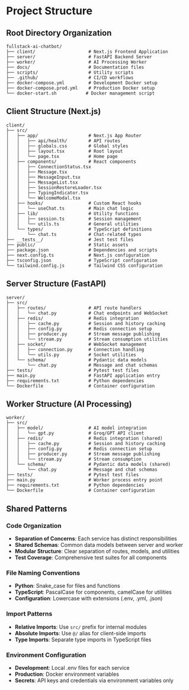 # Project Structure

## Root Directory Organization

```
fullstack-ai-chatbot/
├── client/                    # Next.js Frontend Application
├── server/                    # FastAPI Backend Server
├── worker/                    # AI Processing Worker
├── docs/                      # Documentation files
├── scripts/                   # Utility scripts
├── .github/                   # CI/CD workflows
├── docker-compose.yml         # Development Docker setup
├── docker-compose.prod.yml    # Production Docker setup
└── docker-start.sh           # Docker management script
```

## Client Structure (Next.js)

```
client/
├── src/
│   ├── app/                   # Next.js App Router
│   │   ├── api/health/        # API routes
│   │   ├── globals.css        # Global styles
│   │   ├── layout.tsx         # Root layout
│   │   └── page.tsx           # Home page
│   ├── components/            # React components
│   │   ├── ConnectionStatus.tsx
│   │   ├── Message.tsx
│   │   ├── MessageInput.tsx
│   │   ├── MessageList.tsx
│   │   ├── SessionRestoreLoader.tsx
│   │   ├── TypingIndicator.tsx
│   │   └── WelcomeModal.tsx
│   ├── hooks/                 # Custom React hooks
│   │   └── useChat.ts         # Main chat logic
│   ├── lib/                   # Utility functions
│   │   ├── session.ts         # Session management
│   │   └── utils.ts           # General utilities
│   └── types/                 # TypeScript definitions
│       └── chat.ts            # Chat-related types
├── __tests__/                 # Jest test files
├── public/                    # Static assets
├── package.json               # Dependencies and scripts
├── next.config.ts             # Next.js configuration
├── tsconfig.json              # TypeScript configuration
└── tailwind.config.js         # Tailwind CSS configuration
```

## Server Structure (FastAPI)

```
server/
├── src/
│   ├── routes/                # API route handlers
│   │   └── chat.py            # Chat endpoints and WebSocket
│   ├── redis/                 # Redis integration
│   │   ├── cache.py           # Session and history caching
│   │   ├── config.py          # Redis connection setup
│   │   ├── producer.py        # Stream message publishing
│   │   └── stream.py          # Stream consumption utilities
│   ├── socket/                # WebSocket management
│   │   ├── connection.py      # Connection handling
│   │   └── utils.py           # Socket utilities
│   └── schema/                # Pydantic data models
│       └── chat.py            # Message and chat schemas
├── tests/                     # Pytest test files
├── main.py                    # FastAPI application entry
├── requirements.txt           # Python dependencies
└── Dockerfile                 # Container configuration
```

## Worker Structure (AI Processing)

```
worker/
├── src/
│   ├── model/                 # AI model integration
│   │   └── gpt.py             # Groq/GPT API client
│   ├── redis/                 # Redis integration (shared)
│   │   ├── cache.py           # Session and history caching
│   │   ├── config.py          # Redis connection setup
│   │   ├── producer.py        # Stream message publishing
│   │   └── stream.py          # Stream consumption
│   └── schema/                # Pydantic data models (shared)
│       └── chat.py            # Message and chat schemas
├── tests/                     # Pytest test files
├── main.py                    # Worker process entry point
├── requirements.txt           # Python dependencies
└── Dockerfile                 # Container configuration
```

## Shared Patterns

### Code Organization
- **Separation of Concerns**: Each service has distinct responsibilities
- **Shared Schemas**: Common data models between server and worker
- **Modular Structure**: Clear separation of routes, models, and utilities
- **Test Coverage**: Comprehensive test suites for all components

### File Naming Conventions
- **Python**: Snake_case for files and functions
- **TypeScript**: PascalCase for components, camelCase for utilities
- **Configuration**: Lowercase with extensions (.env, .yml, .json)

### Import Patterns
- **Relative Imports**: Use `src/` prefix for internal modules
- **Absolute Imports**: Use `@/` alias for client-side imports
- **Type Imports**: Separate type imports in TypeScript files

### Environment Configuration
- **Development**: Local .env files for each service
- **Production**: Docker environment variables
- **Secrets**: API keys and credentials via environment variables only